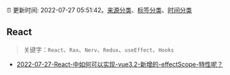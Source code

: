 :alarm_clock: 更新时间: 2022-07-27 05:51:42。[来源分类](../README.md)、[标签分类](../TAGS.md)、[时间分类](../TIMELINE.md)

## React


> 关键字：`React`、`Rax`、`Nerv`、`Redux`、`useEffect`、`Hooks`



- [2022-07-27-React-中如何可以实现-vue3.2-新增的-effectScope-特性呢？](https://www.v2ex.com/t/868986) 